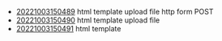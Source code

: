 - [20221003150489](/zet/20221003150489/README.md) html template upload file http form POST
- [20221003150490](/zet/20221003150490/README.md) html template upload file
- [20221003150491](/zet/20221003150491/README.md) html template
